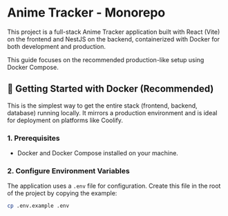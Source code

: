 # Anime Tracker - Monorepo

This project is a full-stack Anime Tracker application built with React (Vite) on the frontend and NestJS on the backend, containerized with Docker for both development and production.

This guide focuses on the recommended production-like setup using Docker Compose.

## 🚀 Getting Started with Docker (Recommended)

This is the simplest way to get the entire stack (frontend, backend, database) running locally. It mirrors a production environment and is ideal for deployment on platforms like Coolify.

### 1. Prerequisites
- Docker and Docker Compose installed on your machine.

### 2. Configure Environment Variables
The application uses a `.env` file for configuration. Create this file in the root of the project by copying the example:

```bash
cp .env.example .env
